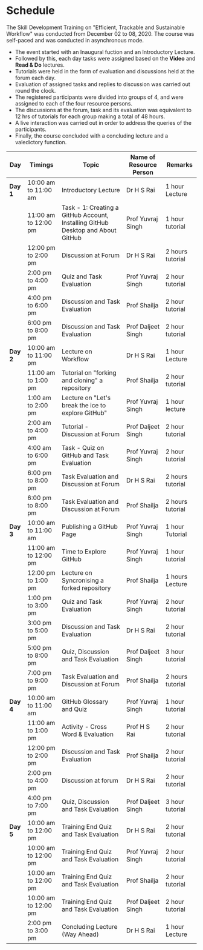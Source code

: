 # Schedule

The Skill Development Training on "Efficient, Trackable and Sustainable Workflow" was conducted from December 02 to 08, 2020.
The course was self-paced and was conducted in asynchronous mode.  

 - The event started with an Inaugural fuction and an Introductory Lecture.
 - Followed by this, each day tasks were assigned based on the **Video** and **Read & Do** lectures. 
 - Tutorials were held in the form of evaluation and discussions held at the forum each day.
 - Evaluation of assigned tasks and replies to discussion was carried out round the clock.
 - The registered participants were divided into groups of 4, and were assigned to each of the four resource persons.
 - The discussions at the forum, task and its evaluation was equivalent to 12 hrs of tutorials for each group making a total of 48 hours.
 - A live interaction was carried out in order to address the queries of the participants.
 - Finally, the course concluded with a concluding lecture and a valedictory function.  

| Day |Timings | Topic | Name of Resource Person | Remarks |
| -- | -- | -- | -- | -- |
| **Day 1** |10:00 am to 11:00 am |  Introductory Lecture | Dr H S Rai | 1 hour Lecture |
|  |11:00 am to 12:00 pm | Task - 1: Creating a GitHub Account, Installing GitHub Desktop and About GitHub  | Prof Yuvraj Singh |  1 hour tutorial |
|  |12:00 pm to 2:00 pm |   Discussion at Forum   | Dr H S Rai |  2 hours tutorial |
|  |2:00 pm to 4:00 pm | Quiz and Task Evaluation  | Prof Yuvraj Singh | 2 hour tutorial|
|  |4:00 pm to 6:00 pm | Discussion and Task Evaluation  | Prof Shailja | 2 hour tutorial|
|  |6:00 pm to 8:00 pm | Discussion and Task Evaluation  | Prof Daljeet Singh | 2 hour tutorial|
| **Day 2** |10:00 am to 11:00 pm | Lecture on Workflow  | Dr H S Rai |  1 hour Lecture |
|  |11:00 am to 1:00 pm | Tutorial on "forking and cloning" a repository  | Prof Shailja | 2 hour tutorial |
|  |1:00 am to 2:00 pm | Lecture on "Let's break the ice to explore GitHub"  | Prof Yuvraj Singh | 1 hour lecture |
|  |2:00 am to 4:00 pm | Tutorial - Discussion at Forum   | Prof Daljeet Singh | 2 hour tutorial |
|  |4:00 am to 6:00 pm | Task - Quiz on GitHub and Task Evaluation  | Prof Yuvraj Singh | 2 hour tutorial |
|  |6:00 pm to 8:00 pm |   Task Evaluation and Discussion at Forum   | Dr H S Rai |  2 hours tutorial |
| | 6:00 pm to 8:00 pm |   Task Evaluation and Discussion at Forum   | Prof Shailja |  2 hours tutorial |
| **Day 3** |10:00 am to 11:00 am | Publishing a GitHub Page  | Prof Yuvraj Singh | 1 hour Tutorial |
|  |11:00 am to 12:00 pm |Time to Explore GitHub  | Prof Yuvraj Singh |  1 hour tutorial |
|  |12:00 pm to 1:00 pm |   Lecture on Syncronising a forked repository    | Prof Shailja |  1 hours Lecture |
|  |1:00 pm to 3:00 pm | Quiz and Task Evaluation  | Prof Yuvraj Singh | 2 hour tutorial|
|  |3:00 pm to 5:00 pm | Discussion and Task Evaluation  | Dr H S Rai | 2 hour tutorial|
|  |5:00 pm to 8:00 pm | Quiz, Discussion and Task Evaluation  | Prof Daljeet Singh | 3 hour tutorial|
| | 7:00 pm to 9:00 pm |   Task Evaluation and Discussion at Forum   | Prof Shailja |  2 hours tutorial |
| **Day 4** |10:00 am to 11:00 am | GitHub Glossary and Quiz  | Prof Yuvraj Singh | 1 hour tutorial |
|  |11:00 am to 1:00 pm |Activity - Cross Word & Evaluation  | Prof H S Rai |  2 hour tutorial |
|  |12:00 pm to 2:00 pm |   Discussion and Task Evaluation    | Prof Shailja |  2 hour tutorial |
|  |2:00 pm to 4:00 pm | Discussion at forum  | Dr H S Rai | 2 hour tutorial|
|  |4:00 pm to 7:00 pm | Quiz, Discussion and Task Evaluation  | Prof Daljeet Singh | 3 hour tutorial|
| **Day 5** |10:00 am to 12:00 pm | Training End Quiz and Task Evaluation  | Dr H S Rai | 2 hour tutorial |
|  |10:00 am to 12:00 pm |Training End Quiz and Task Evaluation  | Prof Yuvraj Singh |  2 hour tutorial |
|  |10:00 am to 12:00 pm |  Training End Quiz and Task Evaluation    | Prof Shailja |  2 hour tutorial |
|  |10:00 am to 12:00 pm |Training End Quiz and Task Evaluation | Prof Daljeet Singh |  2 hour tutorial |
|  |2:00 pm to 3:00 pm | Concluding Lecture (Way Ahead)  | Dr H S Rai | 1 hour Lecture|







